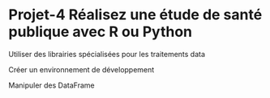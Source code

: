# Projet-4 Réalisez une étude de santé publique avec R ou Python

Utiliser des librairies spécialisées pour les traitements data

Créer un environnement de développement

Manipuler des DataFrame
